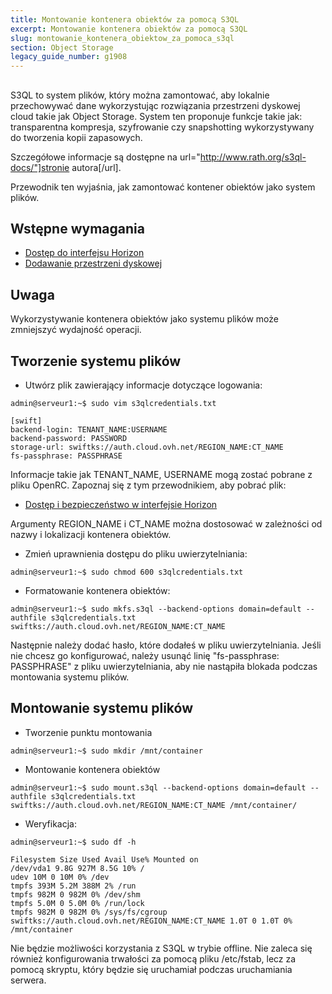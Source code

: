 ```yaml
---
title: Montowanie kontenera obiektów za pomocą S3QL
excerpt: Montowanie kontenera obiektów za pomocą S3QL
slug: montowanie_kontenera_obiektow_za_pomoca_s3ql
section: Object Storage
legacy_guide_number: g1908
---
```



## 
S3QL to system plików, który można zamontować, aby lokalnie przechowywać dane wykorzystując rozwiązania przestrzeni dyskowej cloud takie jak Object Storage.
System ten proponuje funkcje takie jak: transparentna kompresja, szyfrowanie czy snapshotting wykorzystywany do tworzenia kopii zapasowych.

Szczegółowe informacje są dostępne na url="http://www.rath.org/s3ql-docs/"]stronie autora[/url].

Przewodnik ten wyjaśnia, jak zamontować kontener obiektów jako system plików.


## Wstępne wymagania

- [Dostęp do interfejsu Horizon]({legacy}1773)
- [Dodawanie przestrzeni dyskowej](https://docs.ovh.com/pl/public-cloud/dodanie_przestrzeni_dyskowej/)



## Uwaga
Wykorzystywanie kontenera obiektów jako systemu plików może zmniejszyć wydajność operacji.


## Tworzenie systemu plików

- Utwórz plik zawierający informacje dotyczące logowania:

```
admin@serveur1:~$ sudo vim s3qlcredentials.txt

[swift]
backend-login: TENANT_NAME:USERNAME
backend-password: PASSWORD
storage-url: swiftks://auth.cloud.ovh.net/REGION_NAME:CT_NAME
fs-passphrase: PASSPHRASE
```



Informacje takie jak TENANT_NAME, USERNAME mogą zostać pobrane z pliku OpenRC.
Zapoznaj się z tym przewodnikiem, aby pobrać plik:

- [Dostęp i bezpieczeństwo w interfejsie Horizon]({legacy}1774)


Argumenty REGION_NAME i CT_NAME można dostosować w zależności od nazwy i lokalizacji kontenera obiektów.


- Zmień uprawnienia dostępu do pliku uwierzytelniania:

```
admin@serveur1:~$ sudo chmod 600 s3qlcredentials.txt
```


- Formatowanie kontenera obiektów:

```
admin@serveur1:~$ sudo mkfs.s3ql --backend-options domain=default --authfile s3qlcredentials.txt swiftks://auth.cloud.ovh.net/REGION_NAME:CT_NAME
```



Następnie należy dodać hasło, które dodałeś w pliku uwierzytelniania. 
Jeśli nie chcesz go konfigurować, należy usunąć linię "fs-passphrase: PASSPHRASE"
z pliku uwierzytelniania, aby nie nastąpiła blokada podczas montowania systemu plików.


## Montowanie systemu plików

- Tworzenie punktu montowania

```
admin@serveur1:~$ sudo mkdir /mnt/container
```


- Montowanie kontenera obiektów

```
admin@serveur1:~$ sudo mount.s3ql --backend-options domain=default --authfile s3qlcredentials.txt swiftks://auth.cloud.ovh.net/REGION_NAME:CT_NAME /mnt/container/
```


- Weryfikacja:

```
admin@serveur1:~$ sudo df -h

Filesystem Size Used Avail Use% Mounted on
/dev/vda1 9.8G 927M 8.5G 10% /
udev 10M 0 10M 0% /dev
tmpfs 393M 5.2M 388M 2% /run
tmpfs 982M 0 982M 0% /dev/shm
tmpfs 5.0M 0 5.0M 0% /run/lock
tmpfs 982M 0 982M 0% /sys/fs/cgroup
swiftks://auth.cloud.ovh.net/REGION_NAME:CT_NAME 1.0T 0 1.0T 0% /mnt/container
```



Nie będzie możliwości korzystania z S3QL w trybie offline. 
Nie zaleca się również konfigurowania trwałości za pomocą pliku /etc/fstab, lecz za pomocą skryptu, który będzie się uruchamiał podczas uruchamiania serwera.
